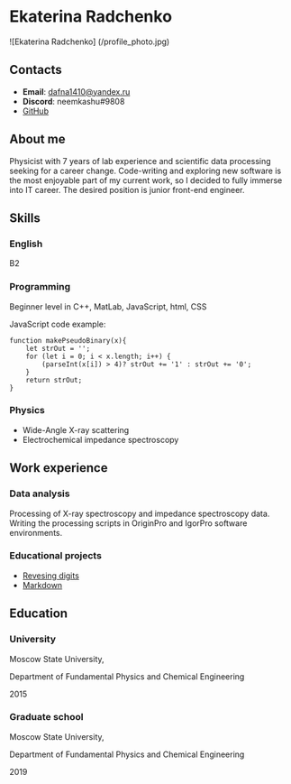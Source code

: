 # Ekaterina Radchenko
![Ekaterina Radchenko] (/profile_photo.jpg)

## Contacts
- **Email**: dafna1410@yandex.ru
- **Discord**: neemkashu#9808
- [GitHub](https://github.com/neemkashu)

## About me
Physicist with 7 years of lab experience and scientific data processing seeking for a career change. Code-writing and exploring new software is the most enjoyable part of my current work, so I decided to fully immerse into IT career. The desired position is junior front-end engineer.

## Skills

### English
B2

### Programming
Beginner level in C++, MatLab, JavaScript, html, CSS

JavaScript code example:
```
function makePseudoBinary(x){
    let strOut = '';
    for (let i = 0; i < x.length; i++) {
        (parseInt(x[i]) > 4)? strOut += '1' : strOut += '0';
    }
    return strOut;
}
```
### Physics
- Wide-Angle X-ray scattering
- Electrochemical impedance spectroscopy

## Work experience

### Data analysis
Processing of X-ray spectroscopy and impedance spectroscopy data. Writing the processing scripts in OriginPro and IgorPro software environments.

### Educational projects
- [Revesing digits](https://github.com/neemkashu/reverse-int)
- [Markdown](https://github.com/neemkashu/rsschool-cv)

## Education

### University
Moscow State University,

Department of Fundamental Physics and Chemical Engineering

2015

### Graduate school
Moscow State University,

Department of Fundamental Physics and Chemical Engineering

2019